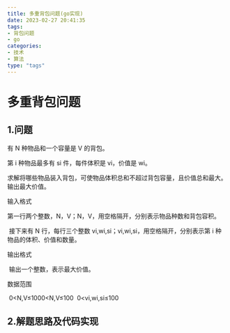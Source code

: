 ```yaml
---
title: 多重背包问题(go实现)
date: 2023-02-27 20:41:35
tags:
- 背包问题
- go
categories:
- 技术
- 算法
type: "tags"
---
```


# 多重背包问题

## 1.问题

有 N 种物品和一个容量是 V 的背包。

第 i 种物品最多有 si 件，每件体积是 vi，价值是 wi。

求解将哪些物品装入背包，可使物品体积总和不超过背包容量，且价值总和最大。
输出最大价值。

输入格式

​	第一行两个整数，N，V；N，V，用空格隔开，分别表示物品种数和背包容积。

​	接下来有 N 行，每行三个整数 vi,wi,si；vi,wi,si，用空格隔开，分别表示第 i 种物品的体积、价值和数量。

输出格式

​	输出一个整数，表示最大价值。

数据范围

​	0<N,V≤1000<N,V≤100
​	0<vi,wi,si≤100

<!--more-->

## 2.解题思路及代码实现

